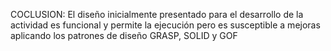 COCLUSION: El diseño inicialmente presentado para el desarrollo de la actividad es funcional y permite la ejecución pero es susceptible a mejoras aplicando los patrones de diseño GRASP, SOLID y GOF
